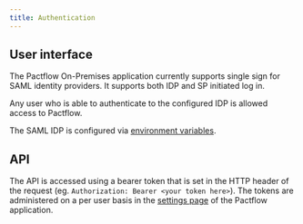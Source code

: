 ```yaml
---
title: Authentication
---
```


## User interface

The Pactflow On-Premises application currently supports single sign for SAML identity providers. It supports both IDP and SP initiated log in.

Any user who is able to authenticate to the configured IDP is allowed access to Pactflow.

The SAML IDP is configured via [environment variables](/docs/on-premises/environment-variables/#saml-authentication).

## API

The API is accessed using a bearer token that is set in the HTTP header of the request (eg. `Authorization: Bearer <your token here>`). The tokens are administered on a per user basis in the [settings page](/docs/user-interface/settings/api-tokens) of the Pactflow application.

